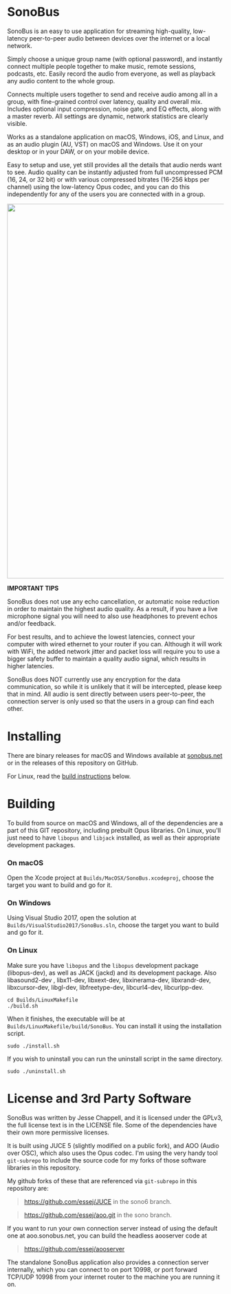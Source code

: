 
# SonoBus

SonoBus is an easy to use application for streaming high-quality, low-latency peer-to-peer audio between devices over the internet or a local network.

Simply choose a unique group name (with optional password), and instantly connect multiple people together to make music, remote sessions, podcasts, etc. Easily record the audio from everyone, as well as playback any audio content to the whole group.

Connects multiple users together to send and receive audio among all in a group, with fine-grained control over latency, quality and overall mix. Includes optional input compression, noise gate, and EQ effects, along with a master reverb. All settings are dynamic, network statistics are clearly visible.

Works as a standalone application on macOS, Windows, iOS, and Linux, and as an audio plugin (AU, VST) on macOS and Windows. Use it on your desktop or in your DAW, or on your mobile device.

Easy to setup and use, yet still provides all the details that audio nerds want to see. Audio quality can be instantly adjusted from full uncompressed PCM (16, 24, or 32 bit) or with various compressed bitrates (16-256 kbps per channel) using the low-latency Opus codec, and you can do this independently for any of the users you are connected with in a group.


<img src="https://sonobus.net/assets/images/sonobus_screenshot.png" width="871" />

**IMPORTANT TIPS**

SonoBus does not use any echo cancellation, or automatic noise
reduction in order to maintain the highest audio quality. As a result, if you have a live microphone signal you will need to also use headphones to prevent echos and/or feedback.

For best results, and to achieve the lowest latencies, connect your computer with wired ethernet to your router if you can. Although it will work with WiFi, the added network jitter and packet loss will require you to use a bigger safety buffer to maintain a quality audio signal, which results in higher latencies.

SonoBus does NOT currently use any encryption for the data
communication, so while it is unlikely that it will be
intercepted, please keep that in mind. All audio is sent directly between users peer-to-peer, the connection server is only used so that the users in a group can find each other.



# Installing

There are binary releases for macOS and Windows available at [sonobus.net](https://sonobus.net) or in the releases of this repository on GitHub.

For Linux, read the [build instructions](#content-on-linux) below.

# Building

To build from source on macOS and Windows, all of the dependencies are a part of this GIT repository, including prebuilt Opus libraries. 
On Linux, you'll just need to have `libopus` and `libjack` installed, as
well as their appropriate development packages.

### On macOS

Open the Xcode project at `Builds/MacOSX/SonoBus.xcodeproj`, choose the target you want to build and go for it.

### On Windows

Using Visual Studio 2017, open the solution at `Builds/VisualStudio2017/SonoBus.sln`, choose the target you want to build and go for it.

### On Linux

Make sure you have `libopus` and the `libopus` development package
(libopus-dev), as well as JACK (jackd) and its development package. Also
libasound2-dev , libx11-dev, libxext-dev, libxinerama-dev, libxrandr-dev,
libxcursor-dev, libgl-dev, libfreetype-dev,
libcurl4-dev, libcurlpp-dev.

    cd Builds/LinuxMakefile
    ./build.sh

When it finishes, the executable will be at `Builds/LinuxMakefile/build/SonoBus`. You can install it using the installation script.

    sudo ./install.sh

If you wish to uninstall you can run the uninstall script in the same directory.

    sudo ./uninstall.sh

# License and 3rd Party Software

SonoBus was written by Jesse Chappell, and it is licensed under the GPLv3, the full license text is in the LICENSE file. Some of the dependencies have their own more permissive licenses.

It is built using JUCE 5 (slightly modified on a public fork), and AOO (Audio over OSC), which also uses the Opus codec. I'm using the very handy tool `git-subrepo` to include the source code for my forks of those software libraries in this repository.


My github forks of these that are referenced via `git-subrepo` in this repository are:

> https://github.com/essej/JUCE  in the sono6 branch.
 
> https://github.com/essej/aoo.git   in the sono branch.


If you want to run your own connection server instead of using the default
one at aoo.sonobus.net, you can build the headless aooserver code at

> https://github.com/essej/aooserver

The standalone SonoBus application also provides a connection server internally,
which you can connect to on port 10998, or port forward TCP/UDP 10998 from your internet
router to the machine you are running it on.
